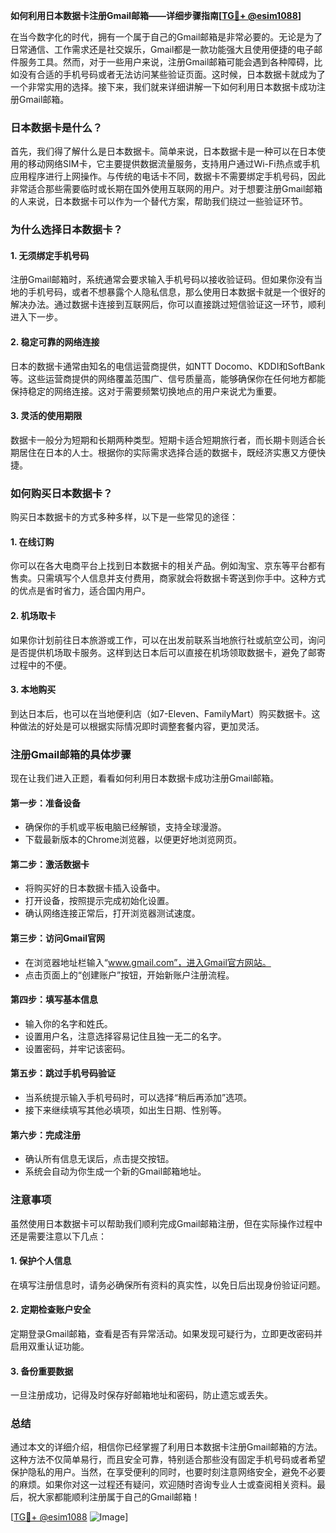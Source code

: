 **如何利用日本数据卡注册Gmail邮箱——详细步骤指南[[TG💪+ @esim1088](https://t.me/s/esim1088)]**

在当今数字化的时代，拥有一个属于自己的Gmail邮箱是非常必要的。无论是为了日常通信、工作需求还是社交娱乐，Gmail都是一款功能强大且使用便捷的电子邮件服务工具。然而，对于一些用户来说，注册Gmail邮箱可能会遇到各种障碍，比如没有合适的手机号码或者无法访问某些验证页面。这时候，日本数据卡就成为了一个非常实用的选择。接下来，我们就来详细讲解一下如何利用日本数据卡成功注册Gmail邮箱。

### 日本数据卡是什么？

首先，我们得了解什么是日本数据卡。简单来说，日本数据卡是一种可以在日本使用的移动网络SIM卡，它主要提供数据流量服务，支持用户通过Wi-Fi热点或手机应用程序进行上网操作。与传统的电话卡不同，数据卡不需要绑定手机号码，因此非常适合那些需要临时或长期在国外使用互联网的用户。对于想要注册Gmail邮箱的人来说，日本数据卡可以作为一个替代方案，帮助我们绕过一些验证环节。

### 为什么选择日本数据卡？

#### 1. **无须绑定手机号码**
   注册Gmail邮箱时，系统通常会要求输入手机号码以接收验证码。但如果你没有当地的手机号码，或者不想暴露个人隐私信息，那么使用日本数据卡就是一个很好的解决办法。通过数据卡连接到互联网后，你可以直接跳过短信验证这一环节，顺利进入下一步。

#### 2. **稳定可靠的网络连接**
   日本的数据卡通常由知名的电信运营商提供，如NTT Docomo、KDDI和SoftBank等。这些运营商提供的网络覆盖范围广、信号质量高，能够确保你在任何地方都能保持稳定的网络连接。这对于需要频繁切换地点的用户来说尤为重要。

#### 3. **灵活的使用期限**
   数据卡一般分为短期和长期两种类型。短期卡适合短期旅行者，而长期卡则适合长期居住在日本的人士。根据你的实际需求选择合适的数据卡，既经济实惠又方便快捷。

### 如何购买日本数据卡？

购买日本数据卡的方式多种多样，以下是一些常见的途径：

#### 1. **在线订购**
   你可以在各大电商平台上找到日本数据卡的相关产品。例如淘宝、京东等平台都有售卖。只需填写个人信息并支付费用，商家就会将数据卡寄送到你手中。这种方式的优点是省时省力，适合国内用户。

#### 2. **机场取卡**
   如果你计划前往日本旅游或工作，可以在出发前联系当地旅行社或航空公司，询问是否提供机场取卡服务。这样到达日本后可以直接在机场领取数据卡，避免了邮寄过程中的不便。

#### 3. **本地购买**
   到达日本后，也可以在当地便利店（如7-Eleven、FamilyMart）购买数据卡。这种做法的好处是可以根据实际情况即时调整套餐内容，更加灵活。

### 注册Gmail邮箱的具体步骤

现在让我们进入正题，看看如何利用日本数据卡成功注册Gmail邮箱。

#### 第一步：准备设备
   - 确保你的手机或平板电脑已经解锁，支持全球漫游。
   - 下载最新版本的Chrome浏览器，以便更好地浏览网页。

#### 第二步：激活数据卡
   - 将购买好的日本数据卡插入设备中。
   - 打开设备，按照提示完成初始化设置。
   - 确认网络连接正常后，打开浏览器测试速度。

#### 第三步：访问Gmail官网
   - 在浏览器地址栏输入“www.gmail.com”，进入Gmail官方网站。
   - 点击页面上的“创建账户”按钮，开始新账户注册流程。

#### 第四步：填写基本信息
   - 输入你的名字和姓氏。
   - 设置用户名，注意选择容易记住且独一无二的名字。
   - 设置密码，并牢记该密码。

#### 第五步：跳过手机号码验证
   - 当系统提示输入手机号码时，可以选择“稍后再添加”选项。
   - 接下来继续填写其他必填项，如出生日期、性别等。

#### 第六步：完成注册
   - 确认所有信息无误后，点击提交按钮。
   - 系统会自动为你生成一个新的Gmail邮箱地址。

### 注意事项

虽然使用日本数据卡可以帮助我们顺利完成Gmail邮箱注册，但在实际操作过程中还是需要注意以下几点：

#### 1. **保护个人信息**
   在填写注册信息时，请务必确保所有资料的真实性，以免日后出现身份验证问题。

#### 2. **定期检查账户安全**
   定期登录Gmail邮箱，查看是否有异常活动。如果发现可疑行为，立即更改密码并启用双重认证功能。

#### 3. **备份重要数据**
   一旦注册成功，记得及时保存好邮箱地址和密码，防止遗忘或丢失。

### 总结

通过本文的详细介绍，相信你已经掌握了利用日本数据卡注册Gmail邮箱的方法。这种方法不仅简单易行，而且安全可靠，特别适合那些没有固定手机号码或者希望保护隐私的用户。当然，在享受便利的同时，也要时刻注意网络安全，避免不必要的麻烦。如果你对这一过程还有疑问，欢迎随时咨询专业人士或查阅相关资料。最后，祝大家都能顺利注册属于自己的Gmail邮箱！

[[TG💪+ @esim1088](https://t.me/s/esim1088) ![Image](https://i.postimg.cc/4NQfJmqS/Snipaste-2025-05-13-00-14-12.png)]